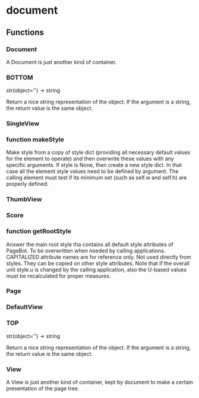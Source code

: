 # document


## Functions

### Document
A Document is just another kind of container.
### BOTTOM
str(object='') -> string

Return a nice string representation of the object.
If the argument is a string, the return value is the same object.
### SingleView
### function makeStyle
Make style from a copy of style dict (providing all necessary default values for the
element to operate) and then overwrite these values with any specific arguments.
If style is None, then create a new style dict. In that case all the element style values need
to be defined by argument. The calling element must test if its minimum set
(such as self.w and self.h) are properly defined.
### ThumbView
### Score
### function getRootStyle
Answer the main root style tha contains all default style attributes of PageBot.
To be overwritten when needed by calling applications.
CAPITALIZED attribute names are for reference only. Not used directly from styles.
They can be copied on other style attributes.
Note that if the overall unit style.u is changed by the calling application, also the
U-based values must be recalculated for proper measures.
### Page
### DefaultView
### TOP
str(object='') -> string

Return a nice string representation of the object.
If the argument is a string, the return value is the same object.
### View
A View is just another kind of container, kept by document to make a certain presentation of the page tree.
